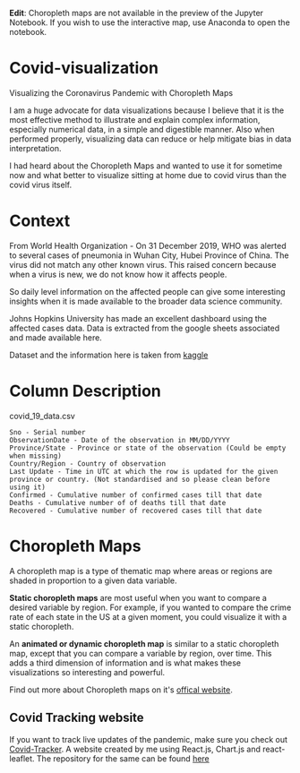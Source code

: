 **Edit**: Choropleth maps are not available in the preview of the Jupyter Notebook. If you wish to use the interactive map, use Anaconda to open the notebook.

# Covid-visualization
Visualizing the Coronavirus Pandemic with Choropleth Maps

I am a huge advocate for data visualizations because I believe that it is the most effective method to illustrate and explain complex information, especially numerical data, in a simple and digestible manner. Also when performed properly, visualizing data can reduce or help mitigate bias in data interpretation.

I had heard about the Choropleth Maps and wanted to use it for sometime now and what better to visualize sitting at home due to covid virus than the covid virus itself.

# Context
From World Health Organization - On 31 December 2019, WHO was alerted to several cases of pneumonia in Wuhan City, Hubei Province of China. The virus did not match any other known virus. This raised concern because when a virus is new, we do not know how it affects people.

So daily level information on the affected people can give some interesting insights when it is made available to the broader data science community.

Johns Hopkins University has made an excellent dashboard using the affected cases data. Data is extracted from the google sheets associated and made available here.

Dataset and the information here is taken from [kaggle](https://www.kaggle.com/sudalairajkumar/novel-corona-virus-2019-dataset)

# Column Description

 covid_19_data.csv

    Sno - Serial number
    ObservationDate - Date of the observation in MM/DD/YYYY
    Province/State - Province or state of the observation (Could be empty when missing)
    Country/Region - Country of observation
    Last Update - Time in UTC at which the row is updated for the given province or country. (Not standardised and so please clean before using it)
    Confirmed - Cumulative number of confirmed cases till that date
    Deaths - Cumulative number of of deaths till that date
    Recovered - Cumulative number of recovered cases till that date
    
# Choropleth Maps

A choropleth map is a type of thematic map where areas or regions are shaded in proportion to a given data variable.

**Static choropleth maps** are most useful when you want to compare a desired variable by region. For example, if you wanted to compare the crime rate of each state in the US at a given moment, you could visualize it with a static choropleth.

An **animated or dynamic choropleth map** is similar to a static choropleth map, except that you can compare a variable by region, over time. This adds a third dimension of information and is what makes these visualizations so interesting and powerful.  

Find out more about Choropleth maps on it's [offical website](https://plotly.com/python/choropleth-maps/).


## Covid Tracking website
 If you want to track live updates of the pandemic, make sure you check out [Covid-Tracker](https://covid-tracked.web.app/). 
 A website created by me using React.js, Chart.js and react-leaflet.
 The repository for the same can be found [here](https://github.com/kkd1215/Covid-Tracker)
